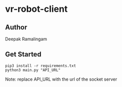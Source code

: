# vr-robot-client

## Author
Deepak Ramalingam

## Get Started
```
pip3 install -r requirements.txt
python3 main.py "API_URL"
```

Note: replace API_URL with the url of the socket server